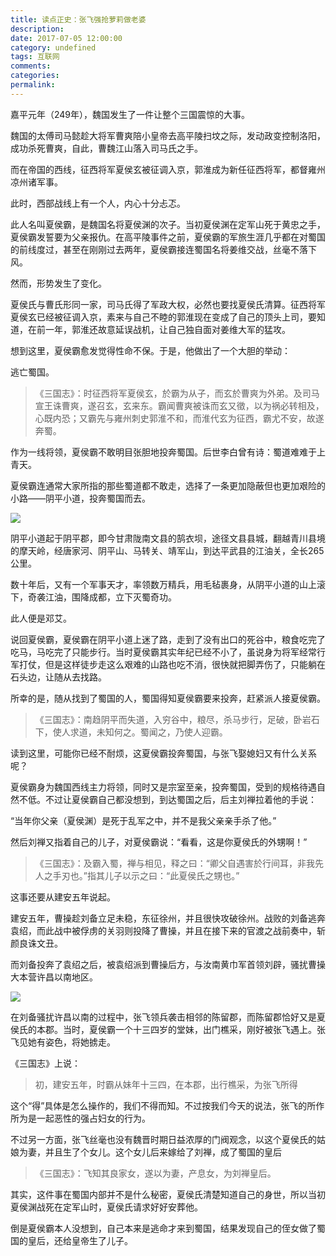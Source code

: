 ```yaml
---
title: 读点正史：张飞强抢萝莉做老婆
description:
date: 2017-07-05 12:00:00
category: undefined
tags: 互联网
comments:
categories:
permalink:
---
```



嘉平元年（249年），魏国发生了一件让整个三国震惊的大事。

魏国的太傅司马懿趁大将军曹爽陪小皇帝去高平陵扫坟之际，发动政变控制洛阳，成功杀死曹爽，自此，曹魏江山落入司马氏之手。

而在帝国的西线，征西将军夏侯玄被征调入京，郭淮成为新任征西将军，都督雍州凉州诸军事。

<!--more-->

此时，西部战线上有一个人，内心十分忐忑。

此人名叫夏侯霸，是魏国名将夏侯渊的次子。当初夏侯渊在定军山死于黄忠之手，夏侯霸发誓要为父亲报仇。在高平陵事件之前，夏侯霸的军旅生涯几乎都在对蜀国的前线度过，甚至在刚刚过去两年，夏侯霸接连蜀国名将姜维交战，丝毫不落下风。

然而，形势发生了变化。

夏侯氏与曹氏形同一家，司马氏得了军政大权，必然也要找夏侯氏清算。征西将军夏侯玄已经被征调入京，素来与自己不睦的郭淮现在变成了自己的顶头上司，要知道，在前一年，郭淮还故意延误战机，让自己独自面对姜维大军的猛攻。

想到这里，夏侯霸愈发觉得性命不保。于是，他做出了一个大胆的举动：

逃亡蜀国。

>《三国志》：时征西将军夏侯玄，於霸为从子，而玄於曹爽为外弟。及司马宣王诛曹爽，遂召玄，玄来东。霸闻曹爽被诛而玄又徵，以为祸必转相及，心既内恐；又霸先与雍州刺史郭淮不和，而淮代玄为征西，霸尤不安，故遂奔蜀。

作为一线将领，夏侯霸不敢明目张胆地投奔蜀国。后世李白曾有诗：蜀道难难于上青天。

夏侯霸连通常大家所指的那些蜀道都不敢走，选择了一条更加隐蔽但也更加艰险的小路——阴平小道，投奔蜀国而去。

![](http://upload-images.jianshu.io/upload_images/120563-f1a71644c74481e0.jpg?imageMogr2/auto-orient/strip%7CimageView2/2/w/1240)

阴平小道起于阴平郡，即今甘肃陇南文县的鹄衣坝，途径文县县城，翻越青川县境的摩天岭，经唐家河、阴平山、马转关、靖军山，到达平武县的江油关，全长265公里。

数十年后，又有一个军事天才，率领数万精兵，用毛毡裹身，从阴平小道的山上滚下，奇袭江油，围降成都，立下灭蜀奇功。

此人便是邓艾。

说回夏侯霸，夏侯霸在阴平小道上迷了路，走到了没有出口的死谷中，粮食吃完了吃马，马吃完了只能步行。当时夏侯霸其实年纪已经不小了，虽说身为将军经常行军打仗，但是这样徒步走这么艰难的山路也吃不消，很快就把脚弄伤了，只能躺在石头边，让随从去找路。

所幸的是，随从找到了蜀国的人，蜀国得知夏侯霸要来投奔，赶紧派人接夏侯霸。

>《三国志》：南趋阴平而失道，入穷谷中，粮尽，杀马步行，足破，卧岩石下，使人求道，未知何之。蜀闻之，乃使人迎霸。

读到这里，可能你已经不耐烦，这夏侯霸投奔蜀国，与张飞娶媳妇又有什么关系呢？

夏侯霸身为魏国西线主力将领，同时又是宗室至亲，投奔蜀国，受到的规格待遇自然不低。不过让夏侯霸自己都没想到，到达蜀国之后，后主刘禅拉着他的手说：

“当年你父亲（夏侯渊）是死于乱军之中，并不是我父亲亲手杀了他。”

然后刘禅又指着自己的儿子，对夏侯霸说：“看看，这是你夏侯氏的外甥啊！”

>《三国志》：及霸入蜀，禅与相见，释之曰：“卿父自遇害於行间耳，非我先人之手刃也。”指其儿子以示之曰：“此夏侯氏之甥也。”

这事还要从建安五年说起。

建安五年，曹操趁刘备立足未稳，东征徐州，并且很快攻破徐州。战败的刘备逃奔袁绍，而此战中被俘虏的关羽则投降了曹操，并且在接下来的官渡之战前奏中，斩颜良诛文丑。

而刘备投奔了袁绍之后，被袁绍派到曹操后方，与汝南黄巾军首领刘辟，骚扰曹操大本营许昌以南地区。

![](http://upload-images.jianshu.io/upload_images/120563-1fc9568174c3643d.jpg?imageMogr2/auto-orient/strip%7CimageView2/2/w/1240)

在刘备骚扰许昌以南的过程中，张飞领兵袭击相邻的陈留郡，而陈留郡恰好又是夏侯氏的本郡。当时，夏侯霸一个十三四岁的堂妹，出门樵采，刚好被张飞遇上。张飞见她有姿色，将她掳走。

《三国志》上说：

> 初，建安五年，时霸从妹年十三四，在本郡，出行樵采，为张飞所得

这个“得”具体是怎么操作的，我们不得而知。不过按我们今天的说法，张飞的所作所为是一起恶性的强占妇女的行为。

不过另一方面，张飞丝毫也没有魏晋时期日益浓厚的门阀观念，以这个夏侯氏的姑娘为妻，并且生了个女儿。这个女儿后来嫁给了刘禅，成了蜀国的皇后

>《三国志》：飞知其良家女，遂以为妻，产息女，为刘禅皇后。

其实，这件事在蜀国内部并不是什么秘密，夏侯氏清楚知道自己的身世，所以当初夏侯渊战死在定军山时，夏侯氏请求好好安葬他。

倒是夏侯霸本人没想到，自己本来是逃命才来到蜀国，结果发现自己的侄女做了蜀国的皇后，还给皇帝生了儿子。